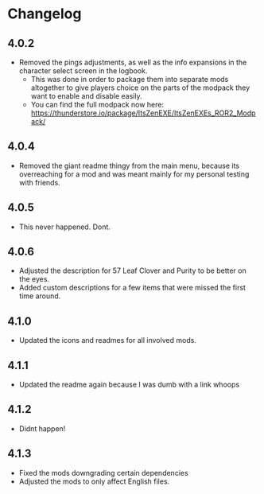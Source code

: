# Changelog

## 4.0.2

- Removed the pings adjustments, as well as the info expansions in the character select screen in the logbook.
  - This was done in order to package them into separate mods altogether to give players choice on the parts of the modpack they want to enable and disable easily.
  - You can find the full modpack now here: <https://thunderstore.io/package/ItsZenEXE/ItsZenEXEs_ROR2_Modpack/>

## 4.0.4

- Removed the giant readme thingy from the main menu, because its overreaching for a mod and was meant mainly for my personal testing with friends.

## 4.0.5

- This never happened. Dont.

## 4.0.6

- Adjusted the description for 57 Leaf Clover and Purity to be better on the eyes.
- Added custom descriptions for a few items that were missed the first time around.

## 4.1.0

- Updated the icons and readmes for all involved mods.

## 4.1.1

- Updated the readme again because I was dumb with a link whoops

## 4.1.2

- Didnt happen!

## 4.1.3

- Fixed the mods downgrading certain dependencies
- Adjusted the mods to only affect English files.
